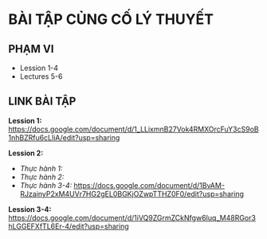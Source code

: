 # BÀI TẬP CỦNG CỐ LÝ THUYẾT

## PHẠM VI 
- Lession 1-4
- Lectures 5-6

## LINK BÀI TẬP
**Lession 1:** https://docs.google.com/document/d/1_LLixmnB27Vok4RMXOrcFuY3cS9oB1nhBZRfu6cLliA/edit?usp=sharing

**Lession 2:**
- *Thực hành 1:*
- *Thực hành 2:*
- *Thực hành 3-4:*  https://docs.google.com/document/d/1BvAM-RJzainyP2xM4UVr7HG2gEL0BGKjOZwpTTHZ0F0/edit?usp=sharing

**Lession 3-4:** https://docs.google.com/document/d/1iVQ9ZGrmZCkNfgw6Iuq_M48RGor3hLGGEFXfTL6Er-4/edit?usp=sharing
